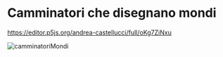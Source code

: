 # Camminatori che disegnano mondi

https://editor.p5js.org/andrea-castellucci/full/oKg7ZiNxu

![camminatoriMondi](https://user-images.githubusercontent.com/75098849/119203840-5a6dbf00-ba94-11eb-9ddb-8a6d7d1a48eb.jpg)

